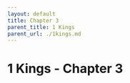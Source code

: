 ```yaml
---
layout: default
title: Chapter 3
parent_title: 1 Kings
parent_url: ./1kings.md
---
```


# 1 Kings - Chapter 3
